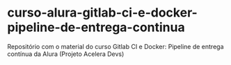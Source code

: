 # curso-alura-gitlab-ci-e-docker-pipeline-de-entrega-continua
Repositório com o material do curso Gitlab CI e Docker: Pipeline de entrega contínua da Alura (Projeto Acelera Devs)
